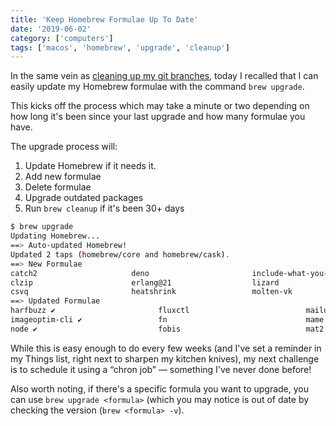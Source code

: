 ```yaml
---
title: 'Keep Homebrew Formulae Up To Date'
date: '2019-06-02'
category: ['computers']
tags: ['macos', 'homebrew', 'upgrade', 'cleanup']
---
```


In the same vein as [cleaning up my git branches](../../2019-05-26/local-git-stale-branch-cleanup), today I recalled that I can easily update my Homebrew formulae with the command `brew upgrade`.

This kicks off the process which may take a minute or two depending on how long it's been since your last upgrade and how many formulae you have.

The upgrade process will:

1. Update Homebrew if it needs it.
2. Add new formulae
3. Delete formulae
4. Upgrade outdated packages
5. Run `brew cleanup` if it's been 30+ days

```bash
$ brew upgrade
Updating Homebrew...
==> Auto-updated Homebrew!
Updated 2 taps (homebrew/core and homebrew/cask).
==> New Formulae
catch2                     deno                       include-what-you-use       pprint
clzip                      erlang@21                  lizard                     spice-gtk
csvq                       heatshrink                 molten-vk                  spirv-tools
==> Updated Formulae
harfbuzz ✔                       fluxctl                          mailutils                        raylib
imageoptim-cli ✔                 fn                               mame                             re2
node ✔                           fobis                            mat2                             rebar3
```

While this is easy enough to do every few weeks (and I've set a reminder in my Things list, right next to sharpen my kitchen knives), my next challenge is to schedule it using a “chron job” — something I've never done before!

Also worth noting, if there's a specific formula you want to upgrade, you can use `brew upgrade <formula>` (which you may notice is out of date by checking the version (`brew <formula> -v`).

